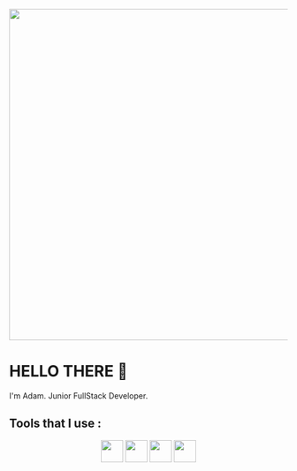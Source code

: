 <p align="center">
    <!-- <img src="https://nextshark.com/wp-content/uploads/2018/01/005.gif"> -->
<!--     <img src="https://i.pinimg.com/originals/bd/56/5d/bd565dcc0a556add0b0a0ed6b26d686e.gif"> -->
<!--     <img src="https://data.nextshark.com/wp-content/uploads/2018/01/008.gif"> -->
    <img width="600px" src="https://data.nextshark.com/wp-content/uploads/2018/01/005.gif">
</p>

# HELLO THERE :wave:
<p>
    I'm Adam. Junior FullStack Developer.
</p>

## Tools that I use :
<p align="center">
    <img height="40px" align="center" src="https://upload.wikimedia.org/wikipedia/commons/5/51/Windows_Terminal_logo.svg">
    <img height="40px" align="center" src="https://upload.wikimedia.org/wikipedia/commons/3/3f/Git_icon.svg">
    <img height="40px" align="center" src="https://upload.wikimedia.org/wikipedia/commons/9/9f/Vimlogo.svg">
    <img height="40px" align="center" src="https://upload.wikimedia.org/wikipedia/commons/9/9a/Visual_Studio_Code_1.35_icon.svg">
</p>

<br>

<!-- 
## Still learning :
<p align="center">
    <img height="40px" align="center" src="https://upload.wikimedia.org/wikipedia/commons/1/18/ISO_C%2B%2B_Logo.svg">
    <img height="40px" align="center" src="https://upload.wikimedia.org/wikipedia/commons/6/61/HTML5_logo_and_wordmark.svg">
    <img height="40px" align="center" src="https://upload.wikimedia.org/wikipedia/commons/d/d5/CSS3_logo_and_wordmark.svg">
    <img height="40px" align="center" src="https://upload.wikimedia.org/wikipedia/commons/9/99/Unofficial_JavaScript_logo_2.svg">
    <img height="40px" align="center" src="https://upload.wikimedia.org/wikipedia/commons/7/7e/Node.js_logo_2015.svg">
</p>
 -->
<!-- <img height="40px" align="center" src=""> -->

